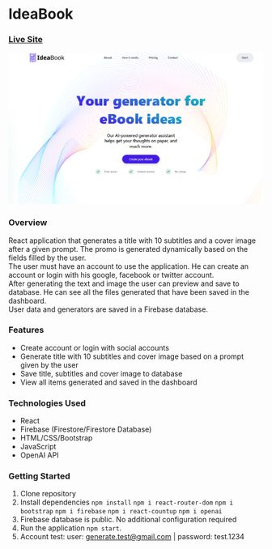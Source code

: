 # IdeaBook
### [Live Site](https://react-ai-generate-text-image.netlify.app/)
![Online Food Order Application](https://raw.githubusercontent.com/paul963/react-ai-generate-text-image/master/preview.webp)

### Overview
React application that generates a title with 10 subtitles and a cover image after a given prompt. The promo is generated dynamically based on the fields filled by the user.\
The user must have an account to use the application. He can create an account or login with his google, facebook or twitter account.\
After generating the text and image the user can preview and save to database. He can see all the files generated that have been saved in the dashboard.\
User data and generators are saved in a Firebase database.

### Features
- Create account or login with social accounts
- Generate title with 10 subtitles and cover image based on a prompt given by the user
- Save title, subtitles and cover image to database
- View all items generated and saved in the dashboard

### Technologies Used
- React
- Firebase (Firestore/Firestore Database)
- HTML/CSS/Bootstrap
- JavaScript
- OpenAI API

### Getting Started
1. Clone repository
2. Install dependencies `npm install` `npm i react-router-dom` `npm i bootstrap` `npm i firebase` `npm i react-countup` `npm i openai`
3. Firebase database is public. No additional configuration required
4. Run the application `npm start`.
5. Account test: user: generate.test@gmail.com | password: test.1234
